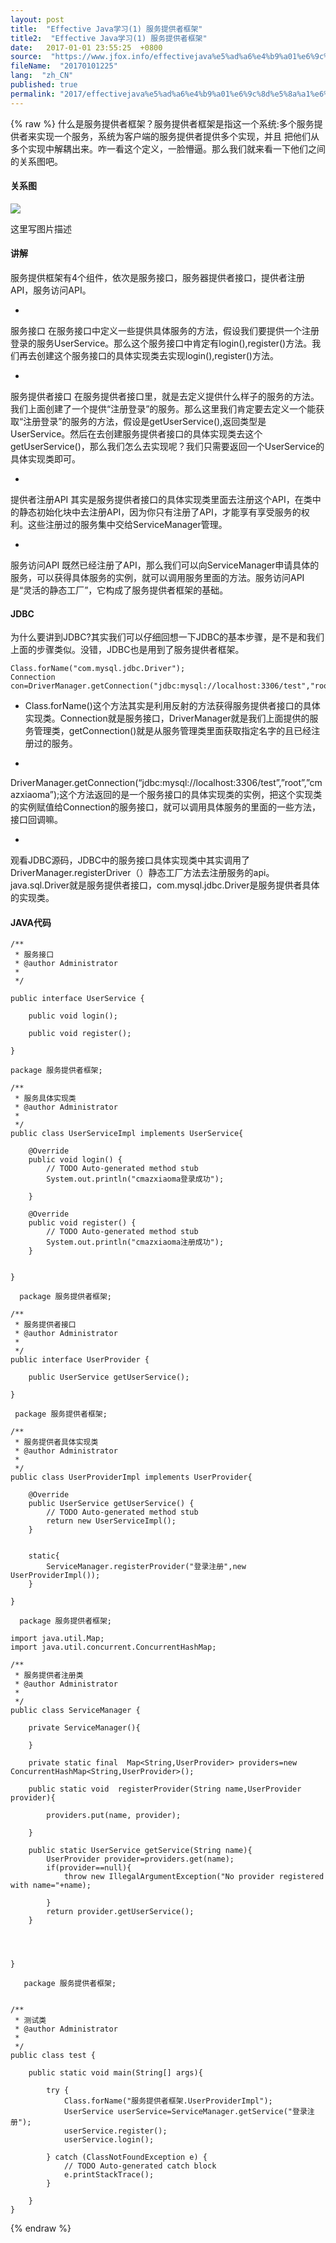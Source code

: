 ```yaml
---
layout: post
title:  "Effective Java学习(1) 服务提供者框架"
title2:  "Effective Java学习(1) 服务提供者框架"
date:   2017-01-01 23:55:25  +0800
source:  "https://www.jfox.info/effectivejava%e5%ad%a6%e4%b9%a01%e6%9c%8d%e5%8a%a1%e6%8f%90%e4%be%9b%e8%80%85%e6%a1%86%e6%9e%b6.html"
fileName:  "20170101225"
lang:  "zh_CN"
published: true
permalink: "2017/effectivejava%e5%ad%a6%e4%b9%a01%e6%9c%8d%e5%8a%a1%e6%8f%90%e4%be%9b%e8%80%85%e6%a1%86%e6%9e%b6.html"
---
```

{% raw %}
什么是服务提供者框架？服务提供者框架是指这一个系统:多个服务提供者来实现一个服务，系统为客户端的服务提供者提供多个实现，并且
把他们从多个实现中解耦出来。咋一看这个定义，一脸懵逼。那么我们就来看一下他们之间的关系图吧。

#### 关系图
![](/wp-content/uploads/2017/07/1499518243.png) 
 
   这里写图片描述 
  
  

#### 讲解

服务提供框架有4个组件，依次是服务接口，服务器提供者接口，提供者注册API，服务访问API。

- 
服务接口
在服务接口中定义一些提供具体服务的方法，假设我们要提供一个注册登录的服务UserService。那么这个服务接口中肯定有login(),register()方法。我们再去创建这个服务接口的具体实现类去实现login(),register()方法。

- 
服务提供者接口
在服务提供者接口里，就是去定义提供什么样子的服务的方法。我们上面创建了一个提供“注册登录”的服务。那么这里我们肯定要去定义一个能获取“注册登录”的服务的方法，假设是getUserService(),返回类型是UserService。然后在去创建服务提供者接口的具体实现类去这个getUserService()，那么我们怎么去实现呢？我们只需要返回一个UserService的具体实现类即可。

- 
提供者注册API
其实是服务提供者接口的具体实现类里面去注册这个API，在类中的静态初始化块中去注册API，因为你只有注册了API，才能享有享受服务的权利。这些注册过的服务集中交给ServiceManager管理。

- 
服务访问API
既然已经注册了API，那么我们可以向ServiceManager申请具体的服务，可以获得具体服务的实例，就可以调用服务里面的方法。服务访问API是“灵活的静态工厂”，它构成了服务提供者框架的基础。

#### JDBC

为什么要讲到JDBC?其实我们可以仔细回想一下JDBC的基本步骤，是不是和我们上面的步骤类似。没错，JDBC也是用到了服务提供者框架。

    Class.forName("com.mysql.jdbc.Driver");   
    Connection con=DriverManager.getConnection("jdbc:mysql://localhost:3306/test","root","cmazxiaoma");

- Class.forName()这个方法其实是利用反射的方法获得服务提供者接口的具体实现类。Connection就是服务接口，DriverManager就是我们上面提供的服务管理类，getConnection()就是从服务管理类里面获取指定名字的且已经注册过的服务。

- 
DriverManager.getConnection(“jdbc:mysql://localhost:3306/test”,”root”,”cmazxiaoma”);这个方法返回的是一个服务接口的具体实现类的实例，把这个实现类的实例赋值给Connection的服务接口，就可以调用具体服务的里面的一些方法，接口回调嘛。

- 
观看JDBC源码，JDBC中的服务接口具体实现类中其实调用了DriverManager.registerDriver（）静态工厂方法去注册服务的api。java.sql.Driver就是服务提供者接口，com.mysql.jdbc.Driver是服务提供者具体的实现类。

#### JAVA代码

    /**
     * 服务接口
     * @author Administrator
     *
     */
    
    public interface UserService {
    
        public void login();
    
        public void register();
    
    }

    package 服务提供者框架;
    
    /**
     * 服务具体实现类
     * @author Administrator
     *
     */
    public class UserServiceImpl implements UserService{
    
        @Override
        public void login() {
            // TODO Auto-generated method stub
            System.out.println("cmazxiaoma登录成功");
    
        }
    
        @Override
        public void register() {
            // TODO Auto-generated method stub
            System.out.println("cmazxiaoma注册成功");
        }
    
    
    }

      package 服务提供者框架;
    
    /**
     * 服务提供者接口
     * @author Administrator
     *
     */
    public interface UserProvider {
    
        public UserService getUserService();
    
    }

     package 服务提供者框架;
    
    /**
     * 服务提供者具体实现类
     * @author Administrator
     *
     */
    public class UserProviderImpl implements UserProvider{
    
        @Override
        public UserService getUserService() {
            // TODO Auto-generated method stub
            return new UserServiceImpl();
        }
    
    
        static{
            ServiceManager.registerProvider("登录注册",new UserProviderImpl());
        }
    
    }

      package 服务提供者框架;
    
    import java.util.Map;
    import java.util.concurrent.ConcurrentHashMap;
    
    /**
     * 服务提供者注册类
     * @author Administrator
     *
     */
    public class ServiceManager {
    
        private ServiceManager(){
    
        }
    
        private static final  Map<String,UserProvider> providers=new ConcurrentHashMap<String,UserProvider>();
    
        public static void  registerProvider(String name,UserProvider provider){
    
            providers.put(name, provider);
    
        }
    
        public static UserService getService(String name){
            UserProvider provider=providers.get(name);
            if(provider==null){
                throw new IllegalArgumentException("No provider registered with name="+name);
    
            }
            return provider.getUserService();
        }
    
    
    
    
    }

       package 服务提供者框架;
    
    
    /**
     * 测试类
     * @author Administrator
     *
     */
    public class test {
    
        public static void main(String[] args){
    
            try {
                Class.forName("服务提供者框架.UserProviderImpl");
                UserService userService=ServiceManager.getService("登录注册");
                userService.register();
                userService.login();
    
            } catch (ClassNotFoundException e) {
                // TODO Auto-generated catch block
                e.printStackTrace();
            }
    
        }
    }
{% endraw %}
